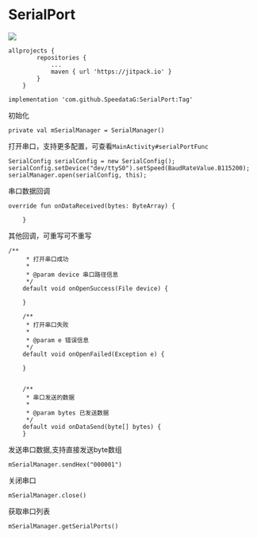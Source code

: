 # SerialPort

[![](https://jitpack.io/v/SpeedataG/SerialPort.svg)](https://jitpack.io/#SpeedataG/SerialPort)
```
allprojects {
		repositories {
			...
			maven { url 'https://jitpack.io' }
		}
	}

implementation 'com.github.SpeedataG:SerialPort:Tag'
```


初始化
```
private val mSerialManager = SerialManager()
```
打开串口，支持更多配置，可查看`MainActivity#serialPortFunc`
```
SerialConfig serialConfig = new SerialConfig();
serialConfig.setDevice("dev/ttyS0").setSpeed(BaudRateValue.B115200);
serialManager.open(serialConfig, this);
```
串口数据回调

```
override fun onDataReceived(bytes: ByteArray) {

    }
```


其他回调，可重写可不重写
```
/**
     * 打开串口成功
     *
     * @param device 串口路径信息
     */
    default void onOpenSuccess(File device) {

    }

    /**
     * 打开串口失败
     *
     * @param e 错误信息
     */
    default void onOpenFailed(Exception e) {

    }


    /**
     * 串口发送的数据
     *
     * @param bytes 已发送数据
     */
    default void onDataSend(byte[] bytes) {
    }
```

发送串口数据,支持直接发送byte数组

```
mSerialManager.sendHex("000001")
```

关闭串口

```
mSerialManager.close()
```
获取串口列表
```
mSerialManager.getSerialPorts()
```



